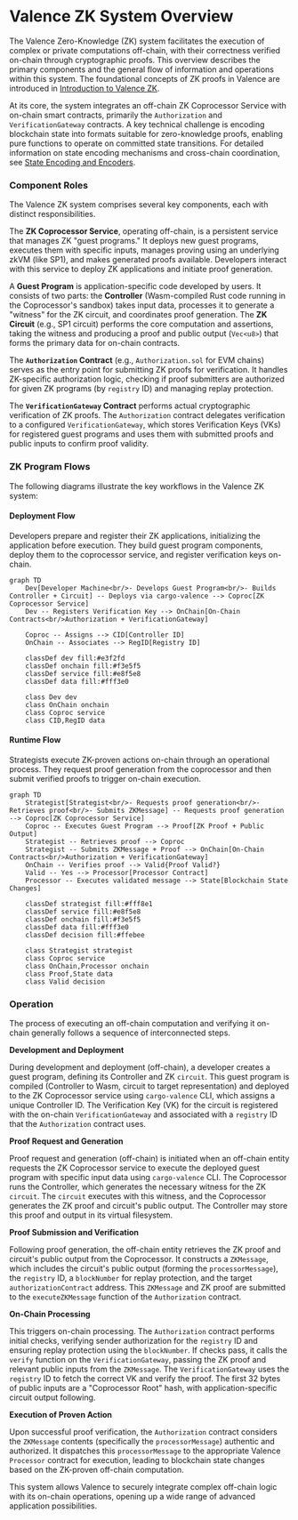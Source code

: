 # Valence ZK System Overview

The Valence Zero-Knowledge (ZK) system facilitates the execution of complex or private computations off-chain, with their correctness verified on-chain through cryptographic proofs. This overview describes the primary components and the general flow of information and operations within this system. The foundational concepts of ZK proofs in Valence are introduced in [Introduction to Valence ZK](./_overview.md).

At its core, the system integrates an off-chain ZK Coprocessor Service with on-chain smart contracts, primarily the `Authorization` and `VerificationGateway` contracts. A key technical challenge is encoding blockchain state into formats suitable for zero-knowledge proofs, enabling pure functions to operate on committed state transitions. For detailed information on state encoding mechanisms and cross-chain coordination, see [State Encoding and Encoders](./07_state_encoding_and_encoders.md).

### Component Roles

The Valence ZK system comprises several key components, each with distinct responsibilities.

The **ZK Coprocessor Service**, operating off-chain, is a persistent service that manages ZK "guest programs." It deploys new guest programs, executes them with specific inputs, manages proving using an underlying zkVM (like SP1), and makes generated proofs available. Developers interact with this service to deploy ZK applications and initiate proof generation.

A **Guest Program** is application-specific code developed by users. It consists of two parts: the **Controller** (Wasm-compiled Rust code running in the Coprocessor's sandbox) takes input data, processes it to generate a "witness" for the ZK circuit, and coordinates proof generation. The **ZK Circuit** (e.g., SP1 circuit) performs the core computation and assertions, taking the witness and producing a proof and public output (`Vec<u8>`) that forms the primary data for on-chain contracts.

The **`Authorization` Contract** (e.g., `Authorization.sol` for EVM chains) serves as the entry point for submitting ZK proofs for verification. It handles ZK-specific authorization logic, checking if proof submitters are authorized for given ZK programs (by `registry` ID) and managing replay protection.

The **`VerificationGateway` Contract** performs actual cryptographic verification of ZK proofs. The `Authorization` contract delegates verification to a configured `VerificationGateway`, which stores Verification Keys (VKs) for registered guest programs and uses them with submitted proofs and public inputs to confirm proof validity.

### ZK Program Flows

The following diagrams illustrate the key workflows in the Valence ZK system:

#### Deployment Flow

Developers prepare and register their ZK applications, initializing the application before execution. They build guest program components, deploy them to the coprocessor service, and register verification keys on-chain.

```mermaid
graph TD
    Dev[Developer Machine<br/>- Develops Guest Program<br/>- Builds Controller + Circuit] -- Deploys via cargo-valence --> Coproc[ZK Coprocessor Service]
    Dev -- Registers Verification Key --> OnChain[On-Chain Contracts<br/>Authorization + VerificationGateway]
    
    Coproc -- Assigns --> CID[Controller ID]
    OnChain -- Associates --> RegID[Registry ID]
    
    classDef dev fill:#e3f2fd
    classDef onchain fill:#f3e5f5
    classDef service fill:#e8f5e8
    classDef data fill:#fff3e0
    
    class Dev dev
    class OnChain onchain
    class Coproc service
    class CID,RegID data
```

#### Runtime Flow

Strategists execute ZK-proven actions on-chain through an operational process. They request proof generation from the coprocessor and then submit verified proofs to trigger on-chain execution.

```mermaid
graph TD
    Strategist[Strategist<br/>- Requests proof generation<br/>- Retrieves proof<br/>- Submits ZKMessage] -- Requests proof generation --> Coproc[ZK Coprocessor Service]
    Coproc -- Executes Guest Program --> Proof[ZK Proof + Public Output]
    Strategist -- Retrieves proof --> Coproc
    Strategist -- Submits ZKMessage + Proof --> OnChain[On-Chain Contracts<br/>Authorization + VerificationGateway]
    OnChain -- Verifies proof --> Valid{Proof Valid?}
    Valid -- Yes --> Processor[Processor Contract]
    Processor -- Executes validated message --> State[Blockchain State Changes]
    
    classDef strategist fill:#fff8e1
    classDef service fill:#e8f5e8
    classDef onchain fill:#f3e5f5
    classDef data fill:#fff3e0
    classDef decision fill:#ffebee
    
    class Strategist strategist
    class Coproc service
    class OnChain,Processor onchain
    class Proof,State data
    class Valid decision
```

### Operation

The process of executing an off-chain computation and verifying it on-chain generally follows a sequence of interconnected steps.

**Development and Deployment**

During development and deployment (off-chain), a developer creates a guest program, defining its Controller and ZK `circuit`. This guest program is compiled (Controller to Wasm, circuit to target representation) and deployed to the ZK Coprocessor service using `cargo-valence` CLI, which assigns a unique Controller ID. The Verification Key (VK) for the circuit is registered with the on-chain `VerificationGateway` and associated with a `registry` ID that the `Authorization` contract uses.

**Proof Request and Generation**

Proof request and generation (off-chain) is initiated when an off-chain entity requests the ZK Coprocessor service to execute the deployed guest program with specific input data using `cargo-valence` CLI. The Coprocessor runs the Controller, which generates the necessary witness for the ZK `circuit`. The `circuit` executes with this witness, and the Coprocessor generates the ZK proof and circuit's public output. The Controller may store this proof and output in its virtual filesystem.

**Proof Submission and Verification**

Following proof generation, the off-chain entity retrieves the ZK proof and circuit's public output from the Coprocessor. It constructs a `ZKMessage`, which includes the circuit's public output (forming the `processorMessage`), the `registry` ID, a `blockNumber` for replay protection, and the target `authorizationContract` address. This `ZKMessage` and ZK proof are submitted to the `executeZKMessage` function of the `Authorization` contract.

**On-Chain Processing**

This triggers on-chain processing. The `Authorization` contract performs initial checks, verifying sender authorization for the `registry` ID and ensuring replay protection using the `blockNumber`. If checks pass, it calls the `verify` function on the `VerificationGateway`, passing the ZK proof and relevant public inputs from the `ZKMessage`. The `VerificationGateway` uses the `registry` ID to fetch the correct VK and verify the proof. The first 32 bytes of public inputs are a "Coprocessor Root" hash, with application-specific circuit output following.

**Execution of Proven Action**

Upon successful proof verification, the `Authorization` contract considers the `ZKMessage` contents (specifically the `processorMessage`) authentic and authorized. It dispatches this `processorMessage` to the appropriate Valence `Processor` contract for execution, leading to blockchain state changes based on the ZK-proven off-chain computation.

This system allows Valence to securely integrate complex off-chain logic with its on-chain operations, opening up a wide range of advanced application possibilities. 